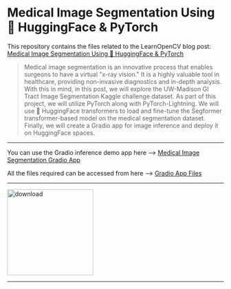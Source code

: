 # Medical Image Segmentation Using 🤗 HuggingFace & PyTorch

This repository contains the files related to the LearnOpenCV blog post: [Medical Image Segmentation Using 🤗 HuggingFace & PyTorch](https://learnopencv.com/medical-image-segmentation/)

<a href="https://learnopencv.com/medical-image-segmentation/" target="_blank"></a>
> Medical image segmentation is an innovative process that enables surgeons to have a virtual "x-ray vision." It is a highly valuable tool in healthcare, providing non-invasive diagnostics and in-depth analysis. With this in mind, in this post, we will explore the UW-Madison GI Tract Image Segmentation Kaggle challenge dataset. As part of this project, we will utilize PyTorch along with PyTorch-Lightning. We will use 🤗 HuggingFace transformers to load and fine-tune the Segformer transformer-based model on the medical segmentation dataset. Finally, we will create a Gradio app for image inference and deploy it on HuggingFace spaces.

---

You can use the Gradio inference demo app here --> <a href="https://huggingface.co/spaces/veb-101/UWMGI_Medical_Image_Segmentation" target="_blank">Medical Image Segmentation Gradio App</a>

All the files required can be accessed from here --> <a href="https://huggingface.co/spaces/veb-101/UWMGI_Medical_Image_Segmentation/tree/main" target="_blank">Gradio App Files</a>

---

[<img src="https://learnopencv.com/wp-content/uploads/2022/07/download-button-e1657285155454.png" alt="download" width="200">](https://www.dropbox.com/sh/5aw9ffqwcrftu5y/AABB3Ul3pSwDNZTtwKMURc0aa?dl=1)

---
